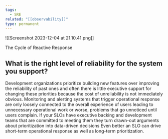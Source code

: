 ```yaml
---
tags:
  - SRE
related: "[[observability]]"
type: permanent
---
```

![[Screenshot 2023-12-04 at 21.10.41.png]]

The Cycle of Reactive Response 

## What is the right level of reliability for the system you support?

Development organizations prioritize building new features over improving the reliability of past ones and often there is little executive support for changing these priorities because the cost of unreliability is not immediately obvious. 
Monitoring and alerting systems that trigger operational response are only loosely connected to the overall experience of users leading to unnecessary operational work or worse, problems that go unnoticed until users complain. 
If your SLOs have executive backing and development teams that are committed to meeting them they turn drawn-out arguments about prioritization into data-driven decisions Even better an SLO can drive short-term operational response as well as long-term prioritization. 